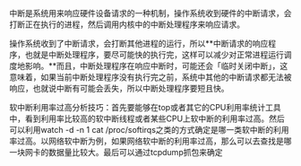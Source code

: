 中断是系统用来响应硬件设备请求的一种机制，操作系统收到硬件的中断请求，会打断正在执行的进程，然后调用内核中的中断处理程序来响应请求。

操作系统收到了中断请求，会打断其他进程的运行，所以**中断请求的响应程序，也就是中断处理程序，要尽可能快的执行完，这样可以减少对正常进程运行调度地影响。**而且，中断处理程序在响应中断时，可能还会「临时关闭中断」，这意味着，如果当前中断处理程序没有执行完之前，系统中其他的中断请求都无法被响应，也就说中断有可能会丢失，所以中断处理程序要短且快。

软中断利用率过高分析技巧：首先要能够在top或者其它的CPU利用率统计工具中，看到利用率比较高的软中断线程或者某些CPU上软中断的利用率过高。然后可以利用watch -d -n 1 cat /proc/softirqs之类的方式确定是哪一类软中断的利用率过高。以网络软中断为例，如果网络软中断的利用率过高，那么可以去查找是哪一块网卡的数据量比较大。最后可以通过tcpdump抓包来确定    









